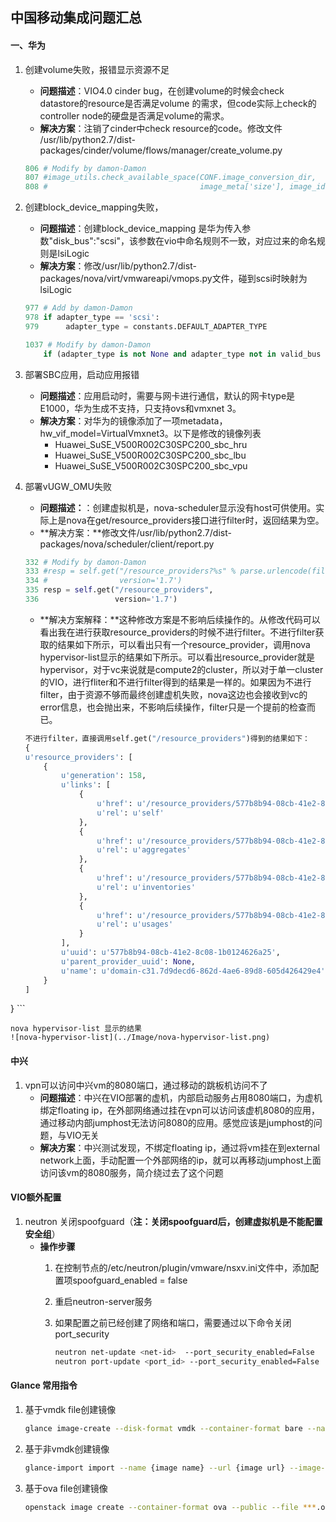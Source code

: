 ## 中国移动集成问题汇总

#### **一、华为**
1. 创建volume失败，报错显示资源不足
	- **问题描述**：VIO4.0 cinder bug，在创建volume的时候会check datastore的resource是否满足volume
	的需求，但code实际上check的controller node的硬盘是否满足volume的需求。
	- **解决方案**：注销了cinder中check resource的code。修改文件 /usr/lib/python2.7/dist-packages/cinder/volume/flows/manager/create_volume.py
	
	 ```python
	 806 # Modify by damon-Damon
	 807 #image_utils.check_available_space(CONF.image_conversion_dir,
    808 #                                  image_meta['size'], image_id)
    ```
        
2. 创建block\_device\_mapping失败，
	- **问题描述**：创建block\_device\_mapping 是华为传入参数"disk_bus":"scsi"，该参数在vio中命名规则不一致，对应过来的命名规则是lsiLogic
	- **解决方案**：修改/usr/lib/python2.7/dist-packages/nova/virt/vmwareapi/vmops.py文件，碰到scsi时映射为lsiLogic
	
	```python
	977 # Add by damon-Damon
	978 if adapter_type == 'scsi':
   979  	adapter_type = constants.DEFAULT_ADAPTER_TYPE

   1037 # Modify by damon-Damon
        if (adapter_type is not None and adapter_type not in valid_bus and adapter_type != 'scsi'):
   ```
    
	
3. 部署SBC应用，启动应用报错
	- **问题描述**：应用启动时，需要与网卡进行通信，默认的网卡type是E1000，华为生成不支持，只支持ovs和vmxnet 3。
	- **解决方案**：对华为的镜像添加了一项metadata，hw\_vif\_model=VirtualVmxnet3。以下是修改的镜像列表
		- Huawei\_SuSE\_V500R002C30SPC200\_sbc\_hru
		- Huawei\_SuSE\_V500R002C30SPC200\_sbc\_lbu
		- Huawei\_SuSE\_V500R002C30SPC200\_sbc\_vpu
4. 部署vUGW_OMU失败
	- **问题描述：**：创建虚拟机是，nova-scheduler显示没有host可供使用。实际上是nova在get/resource\_providers接口进行filter时，返回结果为空。
	- **解决方案：**修改文件/usr/lib/python2.7/dist-packages/nova/scheduler/client/report.py
	
	```python
    332 # Modify by damon-Damon
    333 #resp = self.get("/resource_providers?%s" % parse.urlencode(filters),
    334 #                version='1.7')
    335 resp = self.get("/resource_providers",
    336                 version='1.7')
	```
	
	- **解决方案解释：**这种修改方案是不影响后续操作的。从修改代码可以看出我在进行获取resource\_providers的时候不进行filter。不进行filter获取的结果如下所示，可以看出只有一个resource\_provider，调用nova hypervisor-list显示的结果如下所示。可以看出resource\_provider就是hypervisor，对于vc来说就是compute2的cluster，所以对于单一cluster的VIO，进行fliter和不进行filter得到的结果是一样的。如果因为不进行filter，由于资源不够而最终创建虚机失败，nova这边也会接收到vc的error信息，也会抛出来，不影响后续操作，filter只是一个提前的检查而已。
	
	```python
	不进行filter，直接调用self.get("/resource_providers")得到的结果如下：
	{
    u'resource_providers': [
        {
            u'generation': 158,
            u'links': [
                {
                    u'href': u'/resource_providers/577b8b94-08cb-41e2-8c08-1b0124626a25',
                    u'rel': u'self'
                },
                {
                    u'href': u'/resource_providers/577b8b94-08cb-41e2-8c08-1b0124626a25/aggregates',
                    u'rel': u'aggregates'
                },
                {
                    u'href': u'/resource_providers/577b8b94-08cb-41e2-8c08-1b0124626a25/inventories',
                    u'rel': u'inventories'
                },
                {
                    u'href': u'/resource_providers/577b8b94-08cb-41e2-8c08-1b0124626a25/usages',
                    u'rel': u'usages'
                }
            ],
            u'uuid': u'577b8b94-08cb-41e2-8c08-1b0124626a25',
            u'parent_provider_uuid': None,
            u'name': u'domain-c31.7d9decd6-862d-4ae6-89d8-605d426429e4'
        }
    ]
}
	```
	
	nova hypervisor-list 显示的结果
	![nova-hypervisor-list](../Image/nova-hypervisor-list.png)

#### **中兴**
1. vpn可以访问中兴vm的8080端口，通过移动的跳板机访问不了
	- **问题描述**：中兴在VIO部署的虚机，内部启动服务占用8080端口，为虚机绑定floating ip，在外部网络通过挂在vpn可以访问该虚机8080的应用，通过移动内部jumphost无法访问8080的应用。感觉应该是jumphost的问题，与VIO无关
	- **解决方案**：中兴测试发现，不绑定floating ip，通过将vm挂在到external network上面，手动配置一个外部网络的ip，就可以再移动jumphost上面访问该vm的8080服务，简介绕过去了这个问题

#### **VIO额外配置**

1. neutron 关闭spoofguard（**注：关闭spoofguard后，创建虚拟机是不能配置安全组**）
	- **操作步骤**
		1. 在控制节点的/etc/neutron/plugin/vmware/nsxv.ini文件中，添加配置项spoofguard_enabled = false
		2. 重启neutron-server服务
		3. 如果配置之前已经创建了网络和端口，需要通过以下命令关闭port_security
			
			```bash
			neutron net-update <net-id>  --port_security_enabled=False
			neutron port-update <port_id> --port_security_enabled=False
			```

#### **Glance 常用指令**

1. 基于vmdk file创建镜像

	```bash
	glance image-create --disk-format vmdk --container-format bare --name centos-vmdk --file grub.vmdk --visibility public --progress --property vmware_disktype=streamOptimized
	```

2. 基于非vmdk创建镜像

	```bash
	glance-import import --name {image name} --url {image url} --image-format {qcow2/raw/vdi}
	```

2. 基于ova file创建镜像

	```bash
	openstack image create --container-format ova --public --file ***.ova --disk-format vmdk <image_name>
	```
